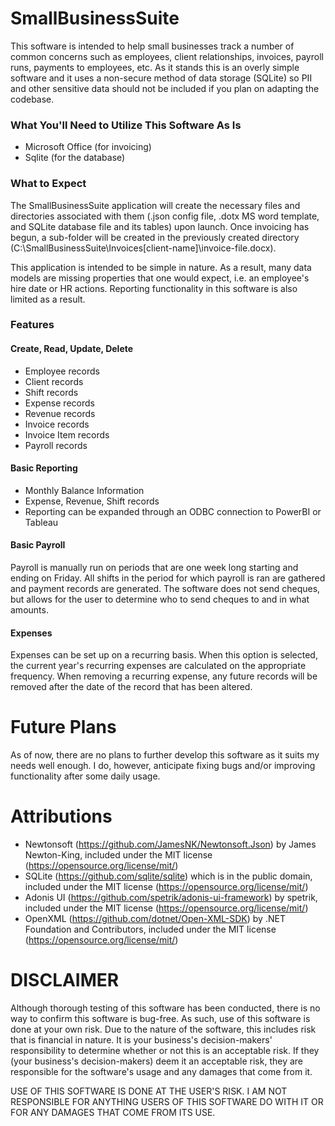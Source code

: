 # SmallBusinessSuite
This software is intended to help small businesses track a number of common concerns such as employees, client relationships, invoices, payroll runs, payments to employees, etc. As it stands this is an overly simple software and it uses a non-secure method of data storage (SQLite) so PII and other sensitive data should not be included if you plan on adapting the codebase.

### What You'll Need to Utilize This Software As Is
- Microsoft Office (for invoicing)
- Sqlite (for the database)

### What to Expect
The SmallBusinessSuite application will create the necessary files and directories associated with them (.json config file, .dotx MS word template, and SQLite database file and its tables) upon launch. Once invoicing has begun, a sub-folder will be created in the previously created directory (C:\SmallBusinessSuite\Invoices\[client-name]\invoice-file.docx).

This application is intended to be simple in nature. As a result, many data models are missing properties that one would expect, i.e. an employee's hire date or HR actions. Reporting functionality in this software is also limited as a result.

### Features
#### Create, Read, Update, Delete
- Employee records
- Client records
- Shift records
- Expense records
- Revenue records
- Invoice records
- Invoice Item records
- Payroll records
  
#### Basic Reporting
- Monthly Balance Information
- Expense, Revenue, Shift records
- Reporting can be expanded through an ODBC connection to PowerBI or Tableau
  
#### Basic Payroll
Payroll is manually run on periods that are one week long starting and ending on Friday. All shifts in the period for which payroll is ran are gathered and payment records are generated. The software does not send cheques, but allows for the user to determine who to send cheques to and in what amounts.

#### Expenses
Expenses can be set up on a recurring basis. When this option is selected, the current year's recurring expenses are calculated on the appropriate frequency. When removing a recurring expense, any future records will be removed after the date of the record that has been altered. 

# Future Plans
As of now, there are no plans to further develop this software as it suits my needs well enough. I do, however, anticipate fixing bugs and/or improving functionality after some daily usage.

# Attributions
- Newtonsoft (https://github.com/JamesNK/Newtonsoft.Json) by James Newton-King, included under the MIT license (https://opensource.org/license/mit/)
- SQLite (https://github.com/sqlite/sqlite) which is in the public domain, included under the MIT license (https://opensource.org/license/mit/)
- Adonis UI (https://github.com/spetrik/adonis-ui-framework) by spetrik, included under the MIT license (https://opensource.org/license/mit/)
- OpenXML (https://github.com/dotnet/Open-XML-SDK) by .NET Foundation and Contributors, included under the MIT license (https://opensource.org/license/mit/)

# DISCLAIMER
Although thorough testing of this software has been conducted, there is no way to confirm this software is bug-free. As such, use of this software is done at your own risk. Due to the nature of the software, this includes risk that is financial in nature. It is your business's decision-makers' responsibility to determine whether or not this is an acceptable risk. If they (your business's decision-makers) deem it an acceptable risk, they are responsible for the software's usage and any damages that come from it.

USE OF THIS SOFTWARE IS DONE AT THE USER'S RISK. I AM NOT RESPONSIBLE FOR ANYTHING USERS OF THIS SOFTWARE DO WITH IT OR FOR ANY DAMAGES THAT COME FROM ITS USE.
